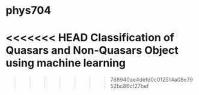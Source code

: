 # phys704
<<<<<<< HEAD
Classification of Quasars and Non-Quasars Object using machine learning
=======
>>>>>>> 788940ae4defd0c012514a08e7952bc86cf27bef
